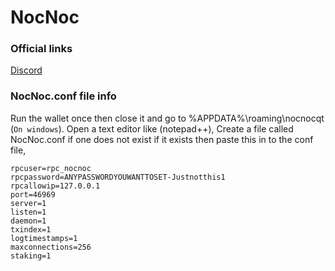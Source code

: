 
# NocNoc

### Official links
[Discord](https://discord.gg/CgNHpUZhxw)

### NocNoc.conf file info
Run the wallet once then close it and go to %APPDATA%\roaming\nocnocqt (`On windows`). Open a text editor like (notepad++), Create a file called NocNoc.conf if one does not exist if it exists then paste this in to the conf file,


```
rpcuser=rpc_nocnoc
rpcpassword=ANYPASSWORDYOUWANTTOSET-Justnotthis1
rpcallowip=127.0.0.1
port=46969
server=1
listen=1
daemon=1
txindex=1
logtimestamps=1
maxconnections=256
staking=1
```

